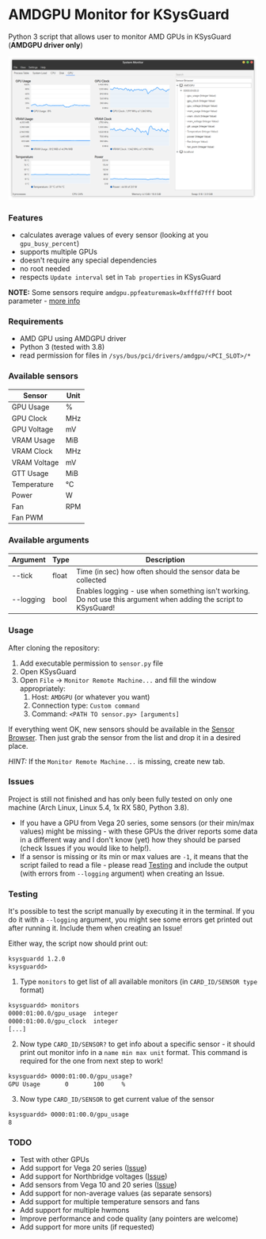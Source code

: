 # AMDGPU Monitor for KSysGuard

Python 3 script that allows user to monitor AMD GPUs in KSysGuard (**AMDGPU driver only**)

![Screenshot](/screenshot.png)

### Features

-   calculates average values of every sensor (looking at you `gpu_busy_percent`)
-   supports multiple GPUs
-   doesn't require any special dependencies
-   no root needed
-   respects `Update interval` set in `Tab properties` in KSysGuard

**NOTE:** Some sensors require `amdgpu.ppfeaturemask=0xfffd7fff` boot parameter - [more info](https://wiki.archlinux.org/index.php/AMDGPU#Overclocking)

### Requirements

-   AMD GPU using AMDGPU driver
-   Python 3 (tested with 3.8)
-   read permission for files in `/sys/bus/pci/drivers/amdgpu/<PCI_SLOT>/*`

### Available sensors

| Sensor       | Unit |
| ------------ | ---- |
| GPU Usage    | %    |
| GPU Clock    | MHz  |
| GPU Voltage  | mV   |
| VRAM Usage   | MiB  |
| VRAM Clock   | MHz  |
| VRAM Voltage | mV   |
| GTT Usage    | MiB  |
| Temperature  | °C   |
| Power        | W    |
| Fan          | RPM  |
| Fan PWM      |      |

### Available arguments

| Argument  | Type  | Description                                                                                                       |
| --------- | ----- | ----------------------------------------------------------------------------------------------------------------- |
| --tick    | float | Time (in sec) how often should the sensor data be collected                                                       |
| --logging | bool  | Enables logging - use when something isn't working. Do not use this argument when adding the script to KSysGuard! |

### Usage

After cloning the repository:

1. Add executable permission to `sensor.py` file
2. Open KSysGuard
3. Open `File` -> `Monitor Remote Machine...` and fill the window appropriately:
    1. Host: `AMDGPU` (or whatever you want)
    2. Connection type: `Custom command`
    3. Command: `<PATH TO sensor.py> [arguments]`

If everything went OK, new sensors should be available in the [Sensor Browser](https://docs.kde.org/trunk5/en/kde-workspace/ksysguard/the-workspace.html#the-sensor-browser). Then just grab the sensor from the list and drop it in a desired place.

_HINT:_ If the `Monitor Remote Machine...` is missing, create new tab.

### Issues

Project is still not finished and has only been fully tested on only one machine (Arch Linux, Linux 5.4, 1x RX 580, Python 3.8).

-   If you have a GPU from Vega 20 series, some sensors (or their min/max values) might be missing - with these GPUs the driver reports some data in a different way and I don't know (yet) how they should be parsed (check Issues if you would like to help!).
-   If a sensor is missing or its min or max values are `-1`, it means that the script failed to read a file - please read [Testing](#Testing) and include the output (with errors from `--logging` argument) when creating an Issue.

### Testing

It's possible to test the script manually by executing it in the terminal. If you do it with a `--logging` argument, you might see some errors get printed out after running it. Include them when creating an Issue!

Either way, the script now should print out:

```
ksysguardd 1.2.0
ksysguardd>
```

1. Type `monitors` to get list of all available monitors (in `CARD_ID/SENSOR type` format)

```
ksysguardd> monitors
0000:01:00.0/gpu_usage  integer
0000:01:00.0/gpu_clock  integer
[...]
```

2. Now type `CARD_ID/SENSOR?` to get info about a specific sensor - it should print out monitor info in a `name min max unit` format. This command is required for the one from next step to work!

```
ksysguardd> 0000:01:00.0/gpu_usage?
GPU Usage       0       100     %
```

3. Now type `CARD_ID/SENSOR` to get current value of the sensor

```
ksysguardd> 0000:01:00.0/gpu_usage
8
```

### TODO

-   Test with other GPUs
-   Add support for Vega 20 series ([Issue](https://github.com/PatrickSzela/ksysguard-amdgpu/issues/1))
-   Add support for Northbridge voltages ([Issue](https://github.com/PatrickSzela/ksysguard-amdgpu/issues/2))
-   Add sensors from Vega 10 and 20 series ([Issue](https://github.com/PatrickSzela/ksysguard-amdgpu/issues/3))
-   Add support for non-average values (as separate sensors)
-   Add support for multiple temperature sensors and fans
-   Add support for multiple hwmons
-   Improve performance and code quality (any pointers are welcome)
-   Add support for more units (if requested)
